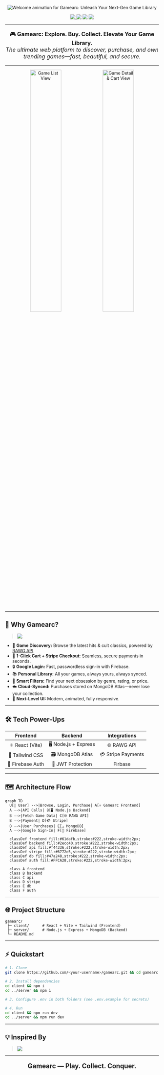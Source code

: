 <!-- HEADER BANNER -->
<p align="center">
<img src="https://readme-typing-svg.demolab.com?font=Fira+Code&weight=400&size=20&duration=5000&pause=1000&color=36BCF7FF&background=00000000&center=false&vCenter=false&lines=%F0%9F%8E%AE+Welcome+to+Gamearc!;Unleash+Your+Next-Gen+Game+Library" alt="Welcome animation for Gamearc: Unleash Your Next-Gen Game Library" />
</p>


<p align="center">
  <a href="https://gamearc-frontend2.onrender.com" target="_blank">
    <img src="https://img.shields.io/badge/Live%20Demo-00C853?style=for-the-badge&logo=google-chrome&logoColor=white" />
  </a>
  <img src="https://img.shields.io/badge/Powered%20by-RAWG%20API-6772E5?style=for-the-badge&logo=rawg&logoColor=white" />
  <img src="https://img.shields.io/badge/Stripe%20Checkout-008CDD?style=for-the-badge&logo=stripe&logoColor=white" />
  <img src="https://img.shields.io/badge/Firebase%20Auth-FFCA28?style=for-the-badge&logo=firebase&logoColor=black" />
</p>

---

<p align="center" style="font-size:1.3em">
  <strong>🎮 Gamearc: Explore. Buy. Collect. Elevate Your Game Library.</strong><br>
  <em>The ultimate web platform to discover, purchase, and own trending games—fast, beautiful, and secure.</em>
</p>

---

<div align="center">
  <img src="https://i.postimg.cc/SRT2z3cZ/Screenshot-2025-05-18-020313.png" width="45%" alt="Game List View"/>
  &nbsp;
  <img src="https://i.postimg.cc/s2YMJvpG/Screenshot-2025-07-06-014346.png" width="45%" alt="Game Detail & Cart View"/>
</div>

---

## 🚀 Why Gamearc?

> <img src="https://readme-typing-svg.demolab.com?font=Fira+Code&size=22&duration=3000&pause=800&color=00C853&center=true&vCenter=true&width=600&lines=No+downloads.;No+signup+pain.;Just+log+in%2C+explore%2C+and+own+games+instantly." />

- 🎯 **Game Discovery:** Browse the latest hits & cult classics, powered by [RAWG API](https://rawg.io/apidocs).
- 🛒 **1-Click Cart + Stripe Checkout:** Seamless, secure payments in seconds.
- 🔒 **Google Login:** Fast, passwordless sign-in with Firebase.
- 📚 **Personal Library:** All your games, always yours, always synced.
- 🧠 **Smart Filters:** Find your next obsession by genre, rating, or price.
- ☁️ **Cloud-Synced:** Purchases stored on MongoDB Atlas—never lose your collection.
- 🌈 **Next-Level UI:** Modern, animated, fully responsive.

---

## 🛠️ Tech Power-Ups

| Frontend              | Backend                | Integrations           |
|:---------------------:|:---------------------:|:---------------------:|
| ⚛️ React (Vite)       | 🖥️ Node.js + Express  | 🌐 RAWG API           |
| 🎨 Tailwind CSS       | 🗃️ MongoDB Atlas      | 💳 Stripe Payments    |
| 🔐 Firebase Auth      | 🧾 JWT Protection     |    Firbase             |


---

## 🗺️ Architecture Flow

```mermaid
graph TD
  U[🧑 User] -->|Browse, Login, Purchase| A[⚛️ Gamearc Frontend]
  A -->|API Calls| B[🖥️ Node.js Backend]
  B -->|Fetch Game Data| C[🌐 RAWG API]
  B -->|Payment| D[💳 Stripe]
  B -->|User Purchases| E[☁️ MongoDB]
  A -->|Google Sign-In| F[🔐 Firebase]

  classDef frontend fill:#61dafb,stroke:#222,stroke-width:2px;
  classDef backend fill:#2ecc40,stroke:#222,stroke-width:2px;
  classDef api fill:#f44336,stroke:#222,stroke-width:2px;
  classDef stripe fill:#6772e5,stroke:#222,stroke-width:2px;
  classDef db fill:#47a248,stroke:#222,stroke-width:2px;
  classDef auth fill:#FFCA28,stroke:#222,stroke-width:2px;

  class A frontend
  class B backend
  class C api
  class D stripe
  class E db
  class F auth
```

---

## 🌐 Project Structure

```shell
gamearc/
 ├─ client/      # React + Vite + Tailwind (Frontend)
 ├─ server/      # Node.js + Express + MongoDB (Backend)
 └─ README.md
```

---

## ⚡ Quickstart

```bash
# 1. Clone
git clone https://github.com/<your-username>/gamearc.git && cd gamearc

# 2. Install dependencies
cd client && npm i
cd ../server && npm i

# 3. Configure .env in both folders (see .env.example for secrets)

# 4. Run
cd client && npm run dev
cd ../server && npm run dev
```

---

## 💡 Inspired By

> <img src="https://readme-typing-svg.demolab.com?font=Fira+Code&size=18&duration=2500&pause=800&color=00C853&center=true&vCenter=true&width=600&lines=Steam+%7C+Epic+Games+Store+" />

---

<p align="center" style="font-size:1.5em">
  <b>Gamearc — Play. Collect. Conquer.</b>
</p>
